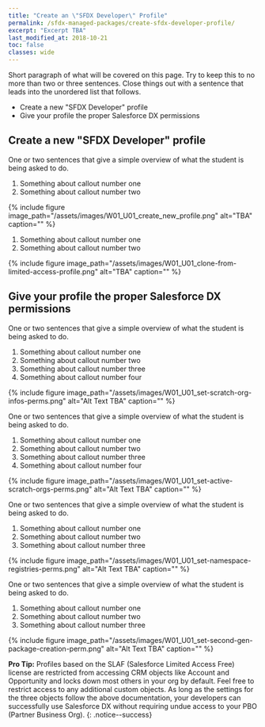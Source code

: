 ```yaml
---
title: "Create an \"SFDX Developer\" Profile"
permalink: /sfdx-managed-packages/create-sfdx-developer-profile/
excerpt: "Excerpt TBA"
last_modified_at: 2018-10-21
toc: false
classes: wide
---
```


Short paragraph of what will be covered on this page.  Try to keep this to no more than two or three sentences. Close things out with a sentence that leads into the unordered list that follows.

* Create a new "SFDX Developer" profile
* Give your profile the proper Salesforce DX permissions

## Create a new "SFDX Developer" profile
One or two sentences that give a simple overview of what the student is being asked to do.

1. Something about callout number one
2. Something about callout number two

{% include figure image_path="/assets/images/W01_U01_create_new_profile.png" alt="TBA" caption="" %}

1. Something about callout number one
2. Something about callout number two

{% include figure image_path="/assets/images/W01_U01_clone-from-limited-access-profile.png" alt="TBA" caption="" %}


## Give your profile the proper Salesforce DX permissions

One or two sentences that give a simple overview of what the student is being asked to do.

1. Something about callout number one
2. Something about callout number two
3. Something about callout number three
3. Something about callout number four

{% include figure image_path="/assets/images/W01_U01_set-scratch-org-infos-perms.png" alt="Alt Text TBA" caption="" %}

One or two sentences that give a simple overview of what the student is being asked to do.

1. Something about callout number one
2. Something about callout number two
3. Something about callout number three
3. Something about callout number four

{% include figure image_path="/assets/images/W01_U01_set-active-scratch-orgs-perms.png" alt="Alt Text TBA" caption="" %}

One or two sentences that give a simple overview of what the student is being asked to do.

1. Something about callout number one
2. Something about callout number two
3. Something about callout number three

{% include figure image_path="/assets/images/W01_U01_set-namespace-registries-perms.png" alt="Alt Text TBA" caption="" %}

One or two sentences that give a simple overview of what the student is being asked to do.

1. Something about callout number one
2. Something about callout number two
3. Something about callout number three

{% include figure image_path="/assets/images/W01_U01_set-second-gen-package-creation-perm.png" alt="Alt Text TBA" caption="" %}

**Pro Tip:** Profiles based on the SLAF (Salesforce Limited Access Free) license are restricted from accessing CRM objects like Account and Opportunity and locks down most others in your org by default.  Feel free to restrict access to any additional custom objects.  As long as the settings for the three objects follow the above documentation, your developers can successfully use Salesforce DX without requiring undue access to your PBO (Partner Business Org).
{: .notice--success}
